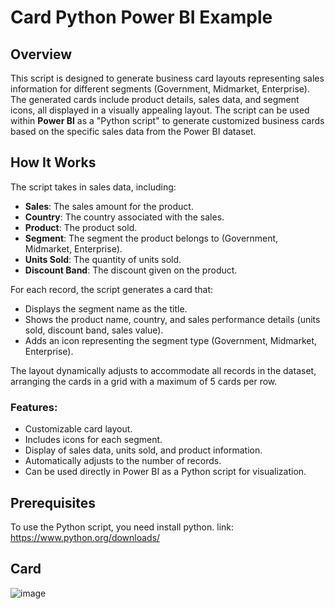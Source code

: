 # Card Python Power BI Example

## Overview

This script is designed to generate business card layouts representing sales information for different segments (Government, Midmarket, Enterprise). The generated cards include product details, sales data, and segment icons, all displayed in a visually appealing layout. The script can be used within **Power BI** as a "Python script" to generate customized business cards based on the specific sales data from the Power BI dataset.

## How It Works

The script takes in sales data, including:

- **Sales**: The sales amount for the product.
- **Country**: The country associated with the sales.
- **Product**: The product sold.
- **Segment**: The segment the product belongs to (Government, Midmarket, Enterprise).
- **Units Sold**: The quantity of units sold.
- **Discount Band**: The discount given on the product.

For each record, the script generates a card that:

- Displays the segment name as the title.
- Shows the product name, country, and sales performance details (units sold, discount band, sales value).
- Adds an icon representing the segment type (Government, Midmarket, Enterprise).

The layout dynamically adjusts to accommodate all records in the dataset, arranging the cards in a grid with a maximum of 5 cards per row.

### Features:
- Customizable card layout.
- Includes icons for each segment.
- Display of sales data, units sold, and product information.
- Automatically adjusts to the number of records.
- Can be used directly in Power BI as a Python script for visualization.

## Prerequisites

To use the Python script, you need install python.
link: https://www.python.org/downloads/

## Card 

![image](https://github.com/user-attachments/assets/cee5e97d-ad32-49c0-9aed-1670ede0d91d)


